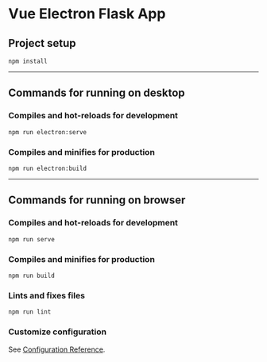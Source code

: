 # Vue Electron Flask App

## Project setup
```
npm install
```
<hr>

## Commands for running on desktop

### Compiles and hot-reloads for development
```
npm run electron:serve
```

### Compiles and minifies for production
```
npm run electron:build
```
<hr>

## Commands for running on browser

### Compiles and hot-reloads for development
```
npm run serve
```

### Compiles and minifies for production
```
npm run build
```

### Lints and fixes files
```
npm run lint
```

### Customize configuration
See [Configuration Reference](https://cli.vuejs.org/config/).
